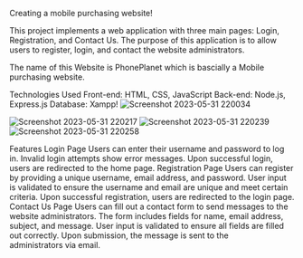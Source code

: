 Creating a mobile purchasing website!

This project implements a web application with three main pages: Login, Registration, and Contact Us. The purpose of this application is to allow users to register, login, and contact the website administrators.

The name of this Website is PhonePlanet which is bascially a Mobile purchasing website.



Technologies Used
Front-end: HTML, CSS, JavaScript
Back-end: Node.js, Express.js
Database: Xampp!
![Screenshot 2023-05-31 220034](https://github.com/Harshkalotra/XenonStack/assets/135109430/bb168ed4-8c4b-4b4d-8417-7e961544c962)

![Screenshot 2023-05-31 220217](https://github.com/Harshkalotra/XenonStack/assets/135109430/c6a093a3-04e7-4c38-86cf-7ccf9805c056)
![Screenshot 2023-05-31 220239](https://github.com/Harshkalotra/XenonStack/assets/135109430/49f0c9c5-df9d-4600-b73d-bedd463f0344)
![Screenshot 2023-05-31 220258](https://github.com/Harshkalotra/XenonStack/assets/135109430/fddda34d-fced-4c14-959f-c79e3430e2fd)

Features
Login Page
Users can enter their username and password to log in.
Invalid login attempts show error messages.
Upon successful login, users are redirected to the home page.
Registration Page
Users can register by providing a unique username, email address, and password.
User input is validated to ensure the username and email are unique and meet certain criteria.
Upon successful registration, users are redirected to the login page.
Contact Us Page
Users can fill out a contact form to send messages to the website administrators.
The form includes fields for name, email address, subject, and message.
User input is validated to ensure all fields are filled out correctly.
Upon submission, the message is sent to the administrators via email.
